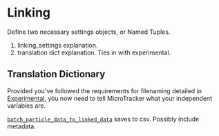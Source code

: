 # Linking

Define two necessary settings objects, or Named Tuples.
1. linking_settings explanation.
2. translation dict explanation. Ties in with experimental.

## Translation Dictionary
Provided you've followed the requirements for filenaming detailed in [Experimental](@ref), you now need to tell MicroTracker what your independent variables are.



[`batch_particle_data_to_linked_data`](@ref) saves to csv. Possibly include metadata.